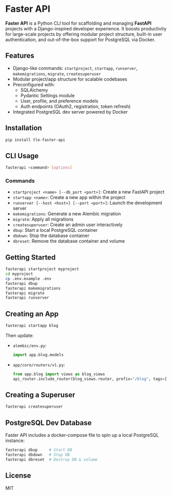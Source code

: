 # Faster API

**Faster API** is a Python CLI tool for scaffolding and managing **FastAPI** projects with a Django-inspired developer experience. It boosts productivity for large-scale projects by offering modular project structure, built-in user authentication, and out-of-the-box support for PostgreSQL via Docker.

## Features

- Django-like commands: `startproject`, `startapp`, `runserver`, `makemigrations`, `migrate`, `createsuperuser`
- Modular project/app structure for scalable codebases
- Preconfigured with:
  - SQLAlchemy
  - Pydantic Settings module
  - User, profile, and preference models
  - Auth endpoints (OAuth2, registration, token refresh)
- Integrated PostgreSQL dev server powered by Docker

## Installation

```bash
pip install tle-faster-api
```

## CLI Usage

```bash
fasterapi <command> [options]
```

### Commands

- `startproject <name> [--db_port <port>]`: Create a new FastAPI project
- `startapp <name>`: Create a new app within the project
- `runserver [--host <host>] [--port <port>]`: Launch the development server
- `makemigrations`: Generate a new Alembic migration
- `migrate`: Apply all migrations
- `createsuperuser`: Create an admin user interactively
- `dbup`: Start a local PostgreSQL container
- `dbdown`: Stop the database container
- `dbreset`: Remove the database container and volume

## Getting Started

```bash
fasterapi startproject myproject
cd myproject
cp .env.example .env
fasterapi dbup
fasterapi makemigrations
fasterapi migrate
fasterapi runserver
```

## Creating an App

```bash
fasterapi startapp blog
```

Then update:

- `alembic/env.py`:
  ```python
  import app.blog.models
  ```

- `app/core/routers/v1.py`:
  ```python
  from app.blog import views as blog_views
  api_router.include_router(blog_views.router, prefix="/blog", tags=["blog"])
  ```

## Creating a Superuser

```bash
fasterapi createsuperuser
```

## PostgreSQL Dev Database

Faster API includes a docker-compose file to spin up a local PostgreSQL instance:

```bash
fasterapi dbup     # Start DB
fasterapi dbdown   # Stop DB
fasterapi dbreset  # Destroy DB & volume
```

## License

MIT